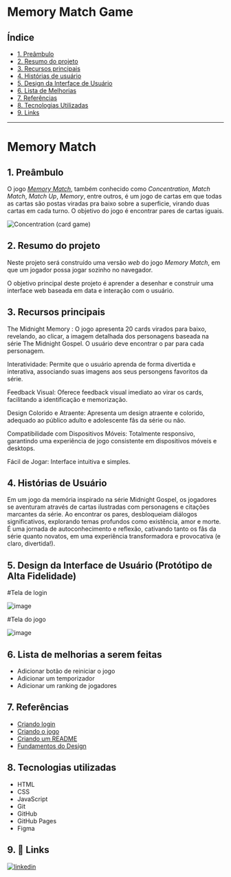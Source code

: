 # Memory Match Game

## Índice

- [1. Preâmbulo](#1-preâmbulo)
- [2. Resumo do projeto](#2-resumo-do-projeto)
- [3. Recursos principais](#3-recursos-principais)
- [4. Histórias de usuário](#4-historias-de-usuario)
- [5. Design da Interface de Usuário](#5-design-da-interface-de-usuario)
- [6. Lista de Melhorias](#6-lista-de-melhorias)
- [7. Referências](#7-referencias)
- [8. Tecnologias Utilizadas](#8-tecnologias-utilizadas)
- [9. Links](#9-links)

---
# Memory Match

## 1. Preâmbulo

O jogo [_Memory Match_](<https://en.wikipedia.org/wiki/Concentration_(card_game)>),
também conhecido como _Concentration_, _Match Match_, _Match Up_, _Memory_,
entre outros, é um jogo de cartas em que todas as cartas são postas viradas
pra baixo sobre a superficie, virando duas cartas em cada turno. O
objetivo do jogo é encontrar pares de cartas iguais.

![Concentration (card game)](https://github.com/rafaelaatanasio/SAP012-memory-match/assets/144054244/7071423d-1910-4078-b258-cd83f6d08afe)


## 2. Resumo do projeto

Neste projeto será construído uma versão _web_ do jogo _Memory Match_, em que um jogador possa jogar sozinho no navegador.

O objetivo principal deste projeto é aprender a desenhar e construir uma interface web baseada em data e interação com o usuário.

## 3. Recursos principais

The Midnight Memory : O jogo apresenta 20 cards virados para baixo, revelando, ao clicar, a imagem detalhada dos personagens baseada na série The Midnight Gospel. O usuário deve encontrar o par para cada personagem.

Interatividade: Permite que o usuário aprenda de forma divertida e interativa, associando suas imagens aos seus persongens favoritos da série.

Feedback Visual: Oferece feedback visual imediato ao virar os cards, facilitando a identificação e memorização.

Design Colorido e Atraente: Apresenta um design atraente e colorido, adequado ao público adulto e adolescente fãs da série ou não.

Compatibilidade com Dispositivos Móveis: Totalmente responsivo, garantindo uma experiência de jogo consistente em dispositivos móveis e desktops.

Fácil de Jogar: Interface intuitiva e simples.


## 4. Histórias de Usuário

Em um jogo da memória inspirado na série Midnight Gospel, os jogadores se aventuram através de cartas ilustradas com personagens e citações marcantes da série. Ao encontrar os pares, desbloqueiam diálogos significativos, explorando temas profundos como existência, amor e morte. É uma jornada de autoconhecimento e reflexão, cativando tanto os fãs da série quanto novatos, em uma experiência transformadora e provocativa (e claro, divertida!).

## 5. Design da Interface de Usuário (Protótipo de Alta Fidelidade)

#Tela de login

![image](https://github.com/rafaelaatanasio/SAP012-memory-match/assets/144054244/5733fc02-966b-40c9-9de8-24d9d2341174)


#Tela do jogo

![image](https://github.com/rafaelaatanasio/SAP012-memory-match/assets/144054244/94f097b4-cf26-4411-a673-2869f4972490)

## 6. Lista de melhorias a serem feitas

- Adicionar botão de reiniciar o jogo
- Adicionar um temporizador
- Adicionar um ranking de jogadores
  
## 7. Referências

 - [Criando login](https://www.youtube.com/watch?v=NV88N1r2Qkg)
 - [Criando o jogo](https://www.youtube.com/watch?v=tcbMmm77WOU)
 - [Criando um README](https://readme.so/pt/editor)
 - [Fundamentos do Design](https://www.youtube.com/watch?v=8qTKYbFdOTE )

## 8. Tecnologias utilizadas

- HTML
- CSS
- JavaScript
- Git
- GitHub
- GitHub Pages
- Figma

## 9. 🔗 Links

[![linkedin](https://img.shields.io/badge/linkedin-0A66C2?style=for-the-badge&logo=linkedin&logoColor=white)](https://www.linkedin.com/in/rafaela-atanasio)


